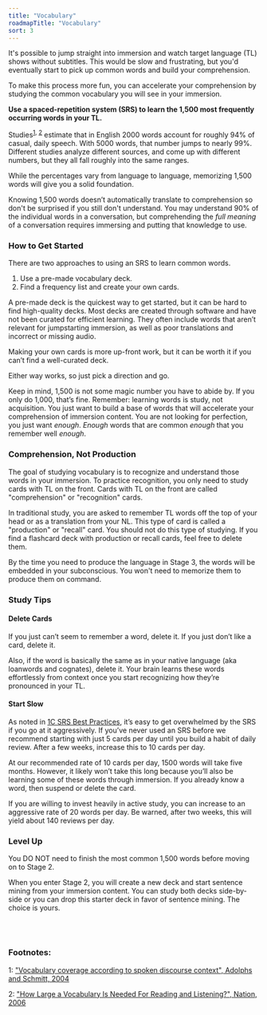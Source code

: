 ```yaml
---
title: "Vocabulary"
roadmapTitle: "Vocabulary"
sort: 3
---
```


It's possible to jump straight into immersion and watch target language (TL) shows without subtitles.
This would be slow and frustrating, but you'd eventually start to pick up common words and build your comprehension.

To make this process more fun, you can accelerate your comprehension by studying the common vocabulary you will see in your immersion.

**Use a spaced-repetition system (SRS) to learn the 1,500 most frequently occurring words in your TL.**

Studies<sup>[1](#footnote-1), [2](#footnote-2)</sup> estimate that in English 2000 words account for roughly 94% of casual, daily speech.
With 5000 words, that number jumps to nearly 99%.
Different studies analyze different sources, and come up with different numbers, but they all fall roughly into the same ranges.

While the percentages vary from language to language, memorizing 1,500 words will give you a solid foundation.

Knowing 1,500 words doesn’t automatically translate to comprehension so don't be surprised if you still don't understand.
You may understand 90% of the individual words in a conversation, but comprehending the _full meaning_ of a conversation requires immersing and putting that knowledge to use.


### How to Get Started

There are two approaches to using an SRS to learn common words.
1. Use a pre-made vocabulary deck.
1. Find a frequency list and create your own cards.

A pre-made deck is the quickest way to get started, but it can be hard to find high-quality decks.
Most decks are created through software and have not been curated for efficient learning.
They often include words that aren’t relevant for jumpstarting immersion, as well as poor translations and incorrect or missing audio.

Making your own cards is more up-front work, but it can be worth it if you can’t find a well-curated deck.

Either way works, so just pick a direction and go.

Keep in mind, 1,500 is not some magic number you have to abide by.
If you only do 1,000, that’s fine.
Remember: learning words is study, not acquisition.
You just want to build a base of words that will accelerate your comprehension of immersion content.
You are not looking for perfection, you just want _enough_.
_Enough_ words that are common _enough_ that you remember well _enough_.

### Comprehension, Not Production

The goal of studying vocabulary is to recognize and understand those words in your immersion.
To practice recognition, you only need to study cards with TL on the front.
Cards with TL on the front are called "comprehension" or "recognition" cards.

In traditional study, you are asked to remember TL words off the top of your head or as a translation from your NL.
This type of card is called a "production" or "recall" card.
You should not do this type of studying.
If you find a flashcard deck with production or recall cards, feel free to delete them.

By the time you need to produce the language in Stage 3, the words will be embedded in your subconscious.
You won't need to memorize them to produce them on command.

### Study Tips
#### Delete Cards
If you just can’t seem to remember a word, delete it.
If you just don’t like a card, delete it.

Also, if the word is basically the same as in your native language (aka loanwords and cognates), delete it.
Your brain learns these words effortlessly from context once you start recognizing how they’re pronounced in your TL.

#### Start Slow
As noted in [1C SRS Best Practices][stage-1c-srs-best-practices], it’s easy to get overwhelmed by the SRS if you go at it aggressively.
If you’ve never used an SRS before we recommend starting with just 5 cards per day until you build a habit of daily review.
After a few weeks, increase this to 10 cards per day.

At our recommended rate of 10 cards per day, 1500 words will take five months.
However, it likely won’t take this long because you’ll also be learning some of these words through immersion.
If you already know a word, then suspend or delete the card.

If you are willing to invest heavily in active study, you can increase to an aggressive rate of 20 words per day.
Be warned, after two weeks, this will yield about 140 reviews per day.

### Level Up
You DO NOT need to finish the most common 1,500 words before moving on to Stage 2.

When you enter Stage 2, you will create a new deck and start sentence mining from your immersion content.
You can study both decks side-by-side or you can drop this starter deck in favor of sentence mining.
The choice is yours.

<br><br>
### Footnotes:
<a name="footnote-1">1</a>: ["Vocabulary coverage according to spoken discourse context", Adolphs and Schmitt, 2004](https://www.lextutor.ca/cv/bogaards_laufer_2004.pdf#page=54)

<a name="footnote-2">2</a>: ["How Large a Vocabulary Is Needed For Reading and Listening?", Nation, 2006](https://www.lextutor.ca/cover/papers/nation_2006.pdf)

[stage-1c-srs-best-practices]: /roadmap/stage-1/c/srs-best-practices
